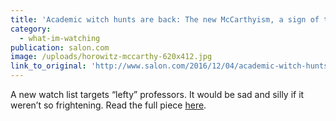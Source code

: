```yaml
---
title: 'Academic witch hunts are back: The new McCarthyism, a sign of the stupidity of the post-truth era'
category:
  - what-im-watching
publication: salon.com
image: /uploads/horowitz-mccarthy-620x412.jpg
link_to_original: 'http://www.salon.com/2016/12/04/academic-witch-hunts-are-back-the-new-mccarthyism-a-sign-of-the-stupidity-of-the-post-truth-era/'
---
```



A new watch list targets “lefty” professors. It would be sad and silly if it weren’t so frightening. Read the full piece [here](http://www.salon.com/2016/12/04/academic-witch-hunts-are-back-the-new-mccarthyism-a-sign-of-the-stupidity-of-the-post-truth-era/).